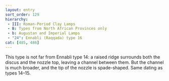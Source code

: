 ```yaml
---
layout: entry
sort_order: 129
hierarchy:
 - III: Roman-Period Clay Lamps
 - B: Types from North African Provinces only
 - b: Augustan and Imperial Lamps
 - "24": Ennabli (Raqqada) type 16
cat: [485, 486]
---
```


This type is not far from Ennabli type 14: a raised ridge surrounds both the discus and the nozzle top, leaving a channel between them. But the channel is much broader, and the tip of the nozzle is spade-shaped. Same dating as types 14–15.
